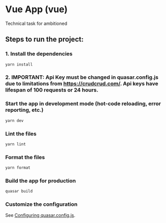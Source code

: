 
# Vue App (vue)

Technical task for ambitioned

## Steps to run the project:

### 1. Install the dependencies
```bash
yarn install
```

### 2. IMPORTANT: Api Key must be changed in quasar.config.js due to limitations from https://crudcrud.com/. Api keys have lifespan of 100 requests or 24 hours.

### Start the app in development mode (hot-code reloading, error reporting, etc.)
```bash
yarn dev
```


### Lint the files
```bash
yarn lint
```


### Format the files
```bash
yarn format
```



### Build the app for production
```bash
quasar build
```

### Customize the configuration
See [Configuring quasar.config.js](https://v2.quasar.dev/quasar-cli-vite/quasar-config-js).
